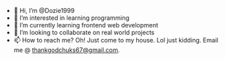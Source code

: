 - 👋 Hi, I’m @Dozie1999
- 👀 I’m interested in learning programming
- 🌱 I’m currently learning frontend web development
- 💞️ I’m looking to collaborate on real world projects
- 📫 How to reach me? Oh! Just come to my house. Lol just kidding. Email me @ thankgodchuks67@gmail.com.

<!---
Dozie1999/Dozie1999 is a ✨ special ✨ repository because its `README.md` (this file) appears on your GitHub profile.
You can click the Preview link to take a look at your changes.
--->
